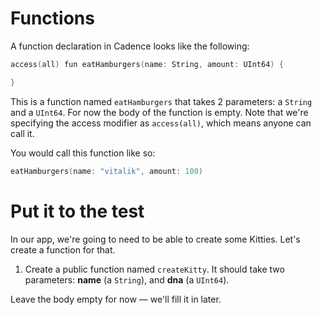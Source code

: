 # Functions

A function declaration in Cadence looks like the following:

```swift
access(all) fun eatHamburgers(name: String, amount: UInt64) {

}
```

This is a function named `eatHamburgers` that takes 2 parameters: a `String` and a `UInt64`. For now the body of the function is empty. Note that we're specifying the access modifier as `access(all)`, which means anyone can call it.

You would call this function like so:

```swift
eatHamburgers(name: "vitalik", amount: 100)
```

# Put it to the test

In our app, we're going to need to be able to create some Kitties. Let's create a function for that.

1. Create a public function named `createKitty`. It should take two parameters: **name** (a `String`), and **dna** (a `UInt64`).

Leave the body empty for now — we'll fill it in later.
